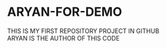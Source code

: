 # ARYAN-FOR-DEMO
THIS IS MY FIRST REPOSITORY PROJECT IN GITHUB
<BR>
ARYAN IS THE AUTHOR OF THIS CODE
